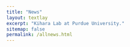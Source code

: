 ```yaml
---
title: "News"
layout: textlay
excerpt: "Kihara Lab at Purdue University."
sitemap: false
permalink: /allnews.html
---
```


